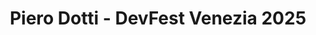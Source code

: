 ---
title: "Piero Dotti - DevFest Venezia 2025"
name: "Piero Dotti"
photo: "/images/speakers/piero-dotti.webp"
bio: "Sviluppatore web di giorno, di videogiochi di notte. Appassionato di tecnologia da sempre, inizia la sua avventura in entrambi i mondi durante gli studi.
Si laurea in Informatica all'Università degli Studi di Brescia, dove si specializza in sistemi di intelligenza artificiale e computer vision.
Dopo una breve esperienza nel mondo degli advergame e numerose applicazioni web rilasciate in produzione, pubblica due giochi indipendenti su PC e Console.

Attualmente è Tech Lead e co-fondatore di Mònade, società di sviluppo web e GenAI sul Lago d'Iseo."
jobTitle: "Tech Lead @ monade"
twitter: "https://x.com/ProGiEmmeh"
linkedin: "https://www.linkedin.com/in/piero-dotti/"
website: ""
featured: false
lang: workshop - it
presentation:
    title: "Smol but Mighty: Addestra il Tuo Mini Language Model"
    abstract: "Il workshop introduce le basi teoriche e pratiche per l'adattamento di modelli linguistici di piccole dimensioni a casi d'uso specifici.
Nella prima parte verranno presentati:
* un'introduzione all'architettura Transformer,
* l'utilizzo dei chat template per la gestione dei prompt,
* tecniche di alignment supervisionato come DPO, SFT e approcci PEFT (ad es. LoRA).

La seconda parte sarà interamente pratica: i partecipanti eseguiranno un fine-tuning supervisionato su uno small language model (come SmolLM2), utilizzando strumenti open source e risorse computazionali minime (CPU o GPU), sfruttando Google Colab.

Il workshop è rivolto a programmatori che sono interessati ad approfondire il tema dei modelli linguistici e a mettere le mani sul loro funzionamento su contesti con vincoli di budget e infrastruttura, senza la complessità e i costi richiesti per addestrare un modello linguistico di grandi dimensioni."
---